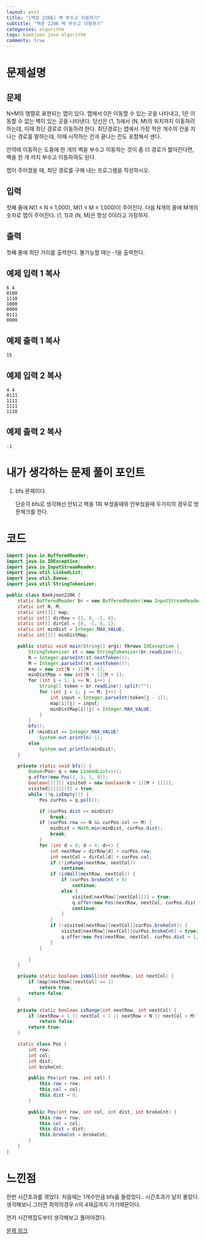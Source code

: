 ```yaml
---
layout: post
title: "[백준 2206] 벽 부수고 이동하기"
subtitle: "백준 2206 벽 부수고 이동하기"
categories: algorithm
tags: baekjoon java algorithm 
comments: true
---
```


# 문제설명

## 문제

N×M의 행렬로 표현되는 맵이 있다. 맵에서 0은 이동할 수 있는 곳을 나타내고, 1은 이동할 수 없는 벽이 있는 곳을 나타낸다. 당신은 (1, 1)에서 (N, M)의 위치까지 이동하려 하는데, 이때 최단 경로로 이동하려 한다. 최단경로는 맵에서 가장 적은 개수의 칸을 지나는 경로를 말하는데, 이때 시작하는 칸과 끝나는 칸도 포함해서 센다.

만약에 이동하는 도중에 한 개의 벽을 부수고 이동하는 것이 좀 더 경로가 짧아진다면, 벽을 한 개 까지 부수고 이동하여도 된다.

맵이 주어졌을 때, 최단 경로를 구해 내는 프로그램을 작성하시오.

## 입력

첫째 줄에 N(1 ≤ N ≤ 1,000), M(1 ≤ M ≤ 1,000)이 주어진다. 다음 N개의 줄에 M개의 숫자로 맵이 주어진다. (1, 1)과 (N, M)은 항상 0이라고 가정하자.

## 출력

첫째 줄에 최단 거리를 출력한다. 불가능할 때는 -1을 출력한다.

## 예제 입력 1 복사

```
6 4
0100
1110
1000
0000
0111
0000
```

## 예제 출력 1 복사

```
15
```

## 예제 입력 2 복사

```
4 4
0111
1111
1111
1110
```

## 예제 출력 2 복사

```
-1
```

# 내가 생각하는 문제 풀이 포인트

1. bfs 문제이다. 

   단순히 bfs로 생각해선 안되고 벽을 1회 부쉈을때와 안부쉈을때 두가지의 경우로 방문체크를 한다. 

   

# 코드

~~~java
import java.io.BufferedReader;
import java.io.IOException;
import java.io.InputStreamReader;
import java.util.LinkedList;
import java.util.Queue;
import java.util.StringTokenizer;

public class Baekjoon2206 {
    static BufferedReader br = new BufferedReader(new InputStreamReader(System.in));
    static int N, M;
    static int[][] map;
    static int[] dirRow = {1, 0, -1, 0};
    static int[] dirCol = {0, -1, 0, 1};
    static int minDist = Integer.MAX_VALUE;
    static int[][] minDistMap;

    public static void main(String[] args) throws IOException {
        StringTokenizer st = new StringTokenizer(br.readLine());
        N = Integer.parseInt(st.nextToken());
        M = Integer.parseInt(st.nextToken());
        map = new int[N + 1][M + 1];
        minDistMap = new int[N + 1][M + 1];
        for (int i = 1; i <= N; i++) {
            String[] token = br.readLine().split("");
            for (int j = 1; j <= M; j++) {
                int input = Integer.parseInt(token[j - 1]);
                map[i][j] = input;
                minDistMap[i][j] = Integer.MAX_VALUE;
            }
        }
        bfs();
        if (minDist == Integer.MAX_VALUE)
            System.out.println(-1);
        else
            System.out.println(minDist);
    }

    private static void bfs() {
        Queue<Pos> q = new LinkedList<>();
        q.offer(new Pos(1, 1, 1, 0));
        boolean[][][] visited = new boolean[N + 1][M + 1][2];
        visited[1][1][0] = true;
        while (!q.isEmpty()) {
            Pos curPos = q.poll();

            if (curPos.dist >= minDist)
                break;
            if (curPos.row == N && curPos.col == M) {
                minDist = Math.min(minDist, curPos.dist);
                break;
            }
            for (int d = 0; d < 4; d++) {
                int nextRow = dirRow[d] + curPos.row;
                int nextCol = dirCol[d] + curPos.col;
                if (!isRange(nextRow, nextCol))
                    continue;
                if (isWall(nextRow, nextCol)) {
                    if (curPos.brokeCnt > 0)
                        continue;
                    else {
                        visited[nextRow][nextCol][1] = true;
                        q.offer(new Pos(nextRow, nextCol, curPos.dist + 1, 1));
                        continue;
                    }
                }
                if (!visited[nextRow][nextCol][curPos.brokeCnt]) {
                    visited[nextRow][nextCol][curPos.brokeCnt] = true;
                    q.offer(new Pos(nextRow, nextCol, curPos.dist + 1, curPos.brokeCnt));
                }
            }

        }
    }

    private static boolean isWall(int nextRow, int nextCol) {
        if (map[nextRow][nextCol] == 1)
            return true;
        return false;
    }

    private static boolean isRange(int nextRow, int nextCol) {
        if (nextRow < 1 || nextCol < 1 || nextRow > N || nextCol > M)
            return false;
        return true;
    }

    static class Pos {
        int row;
        int col;
        int dist;
        int brokeCnt;

        public Pos(int row, int col) {
            this.row = row;
            this.col = col;
            this.dist = 0;
        }

        public Pos(int row, int col, int dist, int brokeCnt) {
            this.row = row;
            this.col = col;
            this.dist = dist;
            this.brokeCnt = brokeCnt;
        }
    }
}

~~~



# 느낀점

한번 시간초과를 겪었다. 처음에는 1개수만큼 bfs를 돌렸었다.. 시간초과가 날지 몰랐다. 생각해보니 그러면 최악의경우 n의 4제곱까지 가기때문이다. 

먼저 시간복잡도부터 생각해보고 풀어야겠다. 



[문제 링크](https://www.acmicpc.net/problem/2206)


